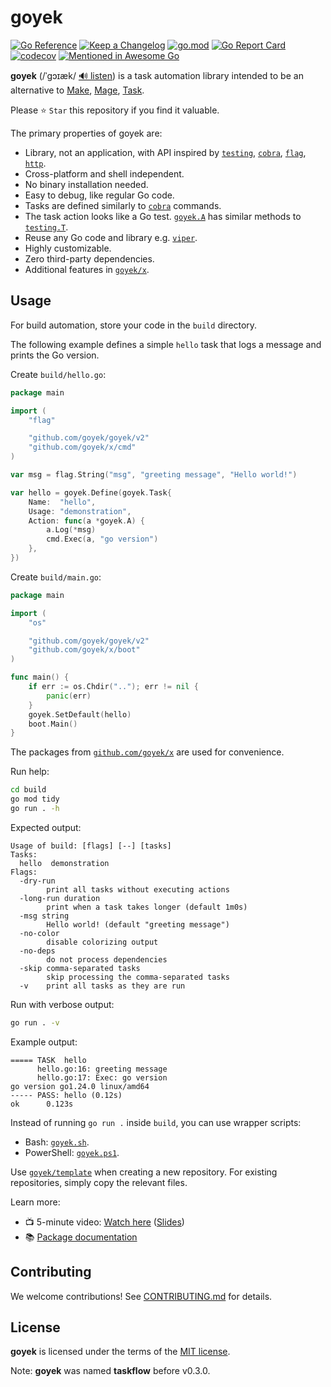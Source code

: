 # goyek

[![Go Reference](https://pkg.go.dev/badge/github.com/goyek/goyek.svg)](https://pkg.go.dev/github.com/goyek/goyek/v2)
[![Keep a Changelog](https://img.shields.io/badge/changelog-Keep%20a%20Changelog-%23E05735)](CHANGELOG.md)
[![go.mod](https://img.shields.io/github/go-mod/go-version/goyek/goyek)](go.mod)
[![Go Report Card](https://goreportcard.com/badge/github.com/goyek/goyek/v2)](https://goreportcard.com/report/github.com/goyek/goyek/v2)
[![codecov](https://codecov.io/gh/goyek/goyek/branch/main/graph/badge.svg)](https://codecov.io/gh/goyek/goyek)
[![Mentioned in Awesome Go](https://awesome.re/mentioned-badge.svg)](https://github.com/avelino/awesome-go)

**goyek** (/ˈɡɔɪæk/ [🔊 listen](https://ipa-reader.com/?text=%CB%88%C9%A1%C9%94%C9%AA%C3%A6k))
is a task automation library intended to be an alternative to
[Make](https://www.gnu.org/software/make/),
[Mage](https://github.com/magefile/mage),
[Task](https://taskfile.dev/).

Please ⭐ `Star` this repository if you find it valuable.

The primary properties of goyek are:

- Library, not an application, with API inspired by
  [`testing`](https://golang.org/pkg/testing),
  [`cobra`](https://github.com/spf13/cobra),
  [`flag`](https://golang.org/pkg/flag),
  [`http`](https://golang.org/pkg/http).
- Cross-platform and shell independent.
- No binary installation needed.
- Easy to debug, like regular Go code.
- Tasks are defined similarly to
  [`cobra`](https://github.com/spf13/cobra) commands.
- The task action looks like a Go test.
  [`goyek.A`](https://pkg.go.dev/github.com/goyek/goyek/v2#A)
  has similar methods to [`testing.T`](https://pkg.go.dev/testing#T).
- Reuse any Go code and library e.g. [`viper`](https://github.com/spf13/viper).
- Highly customizable.
- Zero third-party dependencies.
- Additional features in [`goyek/x`](https://github.com/goyek/x).

## Usage

For build automation, store your code in the `build` directory.

The following example defines a simple `hello` task that logs a message
and prints the Go version.

Create `build/hello.go`:

```go
package main

import (
	"flag"

	"github.com/goyek/goyek/v2"
	"github.com/goyek/x/cmd"
)

var msg = flag.String("msg", "greeting message", "Hello world!")

var hello = goyek.Define(goyek.Task{
	Name:  "hello",
	Usage: "demonstration",
	Action: func(a *goyek.A) {
		a.Log(*msg)
		cmd.Exec(a, "go version")
	},
})
```

Create `build/main.go`:

```go
package main

import (
	"os"

	"github.com/goyek/goyek/v2"
	"github.com/goyek/x/boot"
)

func main() {
	if err := os.Chdir(".."); err != nil {
		panic(err)
	}
	goyek.SetDefault(hello)
	boot.Main()
}
```

The packages from [`github.com/goyek/x`](https://pkg.go.dev/github.com/goyek/x)
are used for convenience.

Run help:

```sh
cd build
go mod tidy
go run . -h
```

Expected output:

```out
Usage of build: [flags] [--] [tasks]
Tasks:
  hello  demonstration
Flags:
  -dry-run
        print all tasks without executing actions
  -long-run duration
        print when a task takes longer (default 1m0s)
  -msg string
        Hello world! (default "greeting message")
  -no-color
        disable colorizing output
  -no-deps
        do not process dependencies
  -skip comma-separated tasks
        skip processing the comma-separated tasks
  -v    print all tasks as they are run
```

Run with verbose output:

```sh
go run . -v
```

Example output:

```out
===== TASK  hello
      hello.go:16: greeting message
      hello.go:17: Exec: go version
go version go1.24.0 linux/amd64
----- PASS: hello (0.12s)
ok      0.123s
```

Instead of running `go run .` inside `build`, you can use wrapper scripts:

- Bash: [`goyek.sh`](goyek.sh).
- PowerShell: [`goyek.ps1`](goyek.ps1).

Use [`goyek/template`](https://github.com/goyek/template) when creating
a new repository. For existing repositories, simply copy the relevant files.

Learn more:

- 📺 5-minute video: [Watch here](https://www.youtube.com/watch?v=e-xWEH-fqJ0)
  ([Slides](https://docs.google.com/presentation/d/1xFAPXeMiOD-92xeIHkUD-SHmJZwc8mSIIgpjuJXEW3U/edit?usp=sharing))
- 📚 [Package documentation](https://pkg.go.dev/github.com/goyek/goyek/v2)

## Contributing

We welcome contributions! See [CONTRIBUTING.md](CONTRIBUTING.md) for details.

## License

**goyek** is licensed under the terms of the [MIT license](LICENSE).

Note: **goyek** was named **taskflow** before v0.3.0.
